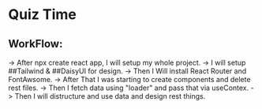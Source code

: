 # Quiz Time

## WorkFlow:

-> After npx create react app, I will setup my whole project.
-> I will setup ##Tailwind & ##DaisyUI for design.
-> Then I Will install React Router and FontAwsome.
-> After That I was starting to create components and delete rest files.
-> Then I fetch data using "loader" and pass that via useContex.
-> Then I will distructure and use data and design rest things.
